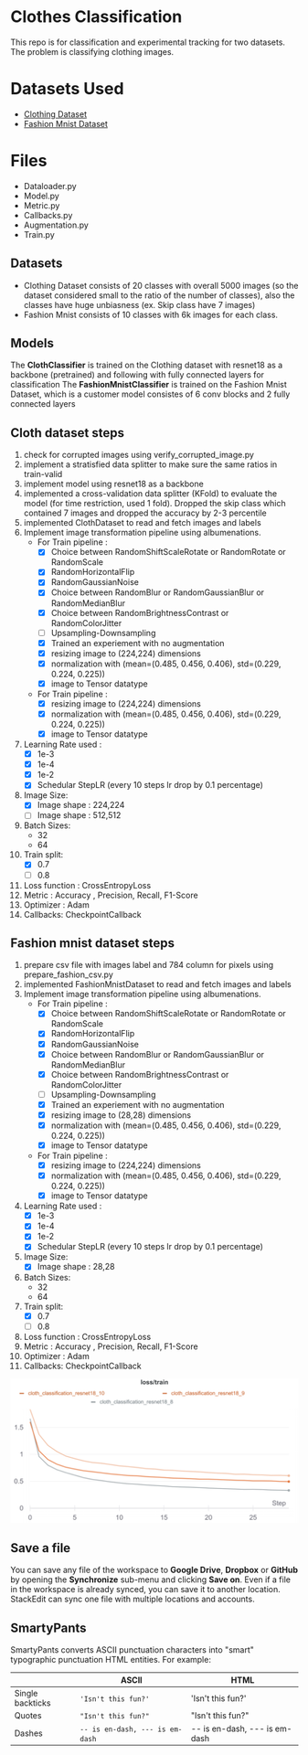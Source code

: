 # Clothes Classification

This repo is for classification and experimental tracking for two datasets. The problem is classifying clothing images.

# Datasets Used
- [Clothing Dataset](https://github.com/alexeygrigorev/clothing-dataset)
- [Fashion Mnist Dataset](https://github.com/zalandoresearch/fashion-mnist)
# Files

- Dataloader.py
- Model.py
- Metric.py
- Callbacks.py
- Augmentation.py
- Train.py

##  Datasets
- Clothing Dataset consists of 20 classes with overall 5000 images (so the dataset considered small to the ratio of the number of classes), also the classes have huge unbiasness (ex. Skip class have 7 images)
- Fashion Mnist consists of 10 classes with 6k images for each class.

## Models
The **ClothClassifier** is trained on the Clothing dataset with resnet18 as a backbone (pretrained) and following with fully connected layers for classification 
The **FashionMnistClassifier** is trained on the Fashion Mnist Dataset, which is a customer model consistes of 6 conv blocks and 2 fully connected layers 


## Cloth dataset steps

 1. check for corrupted images using verify_corrupted_image.py
 2. implement a stratisfied data splitter to make sure the same ratios in train-valid
 3. implement model using resnet18 as a backbone 
 4. implemented a cross-validation data splitter (KFold) to evaluate the model (for time restriction, used 1 fold). Dropped the skip class which contained 7 images and dropped the accuracy by 2-3 percentile
 5. implemented ClothDataset to read and fetch images and labels
 6.  Implement image transformation pipeline using albumenations.
	 - For Train pipeline : 
		 - [X] Choice between RandomShiftScaleRotate or RandomRotate or RandomScale
		 - [X] RandomHorizontalFlip
		 - [X] RandomGaussianNoise
		 - [X] Choice between RandomBlur or RandomGaussianBlur or RandomMedianBlur
		 - [X] Choice between RandomBrightnessContrast or RandomColorJitter 
		 - [ ] Upsampling-Downsampling
		 - [X] Trained an experiement with no augmentation 
		 - [X] resizing image to (224,224) dimensions
		 - [X] normalization with (mean=(0.485, 0.456, 0.406), std=(0.229, 0.224, 0.225))
		 - [X] image to Tensor datatype
	 -  For Train pipeline : 
		 - [X] resizing image to (224,224) dimensions
		 - [X] normalization with (mean=(0.485, 0.456, 0.406), std=(0.229, 0.224, 0.225))
		 - [X] image to Tensor datatype
7.  Learning Rate used :
	- [X] 1e-3
	- [X] 1e-4
	- [X] 1e-2
	- [X] Schedular StepLR (every 10 steps lr drop by 0.1 percentage)
8. Image Size:
	- [X] Image shape : 224,224
	- [ ] Image shape : 512,512
9. Batch Sizes:
	- 32
	- 64
10. Train split:
	- [X] 0.7
	- [ ] 0.8 
11. Loss function : CrossEntropyLoss
12. Metric : Accuracy , Precision, Recall, F1-Score
13. Optimizer : Adam
14. Callbacks: CheckpointCallback


## Fashion mnist dataset steps

 1. prepare csv file with images label and 784 column for pixels using prepare_fashion_csv.py
 2. implemented FashionMnistDataset to read and fetch images and labels
 3.  Implement image transformation pipeline using albumenations.
	 - For Train pipeline : 
		 - [X] Choice between RandomShiftScaleRotate or RandomRotate or RandomScale
		 - [X] RandomHorizontalFlip
		 - [X] RandomGaussianNoise
		 - [X] Choice between RandomBlur or RandomGaussianBlur or RandomMedianBlur
		 - [X] Choice between RandomBrightnessContrast or RandomColorJitter 
		 - [ ] Upsampling-Downsampling
		 - [X] Trained an experiement with no augmentation 
		 - [X] resizing image to (28,28) dimensions
		 - [X] normalization with (mean=(0.485, 0.456, 0.406), std=(0.229, 0.224, 0.225))
		 - [X] image to Tensor datatype
	 -  For Train pipeline : 
		 - [X] resizing image to (224,224) dimensions
		 - [X] normalization with (mean=(0.485, 0.456, 0.406), std=(0.229, 0.224, 0.225))
		 - [X] image to Tensor datatype
4.  Learning Rate used :
	- [X] 1e-3
	- [X] 1e-4
	- [X] 1e-2
	- [X] Schedular StepLR (every 10 steps lr drop by 0.1 percentage)
5. Image Size:
	- [X] Image shape : 28,28
6. Batch Sizes:
	- 32
	- 64
7. Train split:
	- [X] 0.7
	- [ ] 0.8 
8. Loss function : CrossEntropyLoss
9. Metric : Accuracy , Precision, Recall, F1-Score
10. Optimizer : Adam
11. Callbacks: CheckpointCallback

![Train_Loss_Fasshion_Mnist](./media/train_loss_exp_tracking_fashion_mnist.png)

## Save a file

You can save any file of the workspace to **Google Drive**, **Dropbox** or **GitHub** by opening the **Synchronize** sub-menu and clicking **Save on**. Even if a file in the workspace is already synced, you can save it to another location. StackEdit can sync one file with multiple locations and accounts.


## SmartyPants

SmartyPants converts ASCII punctuation characters into "smart" typographic punctuation HTML entities. For example:

|                |ASCII                          |HTML                         |
|----------------|-------------------------------|-----------------------------|
|Single backticks|`'Isn't this fun?'`            |'Isn't this fun?'            |
|Quotes          |`"Isn't this fun?"`            |"Isn't this fun?"            |
|Dashes          |`-- is en-dash, --- is em-dash`|-- is en-dash, --- is em-dash|


